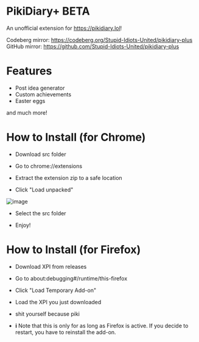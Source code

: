# PikiDiary+ BETA 
An unofficial extension for https://pikidiary.lol!

Codeberg mirror: https://codeberg.org/Stupid-Idiots-United/pikidiary-plus
GitHub mirror: https://github.com/Stupid-Idiots-United/pikidiary-plus
# Features
- Post idea generator
- Custom achievements
- Easter eggs
  
and much more!
# How to Install (for Chrome)
- Download src folder

- Go to chrome://extensions

- Extract the extension zip to a safe location

- Click "Load unpacked"

![image](https://github.com/user-attachments/assets/21ce1512-68a2-4f82-9a9e-741147101c5b)

- Select the src folder

- Enjoy!

# How to Install (for Firefox)
- Download XPI from releases

- Go to about:debugging#/runtime/this-firefox

- Click "Load Temporary Add-on"

- Load the XPI you just downloaded

- shit yourself because piki

- **i** Note that this is only for as long as Firefox is active. If you decide to restart, you have to reinstall the add-on.
